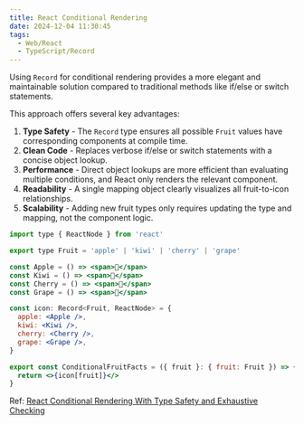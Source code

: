 ```yaml
---
title: React Conditional Rendering
date: 2024-12-04 11:30:45
tags:
  - Web/React
  - TypeScript/Record
---
```

Using `Record` for conditional rendering provides a more elegant and maintainable solution compared to traditional methods like if/else or switch statements.

This approach offers several key advantages:

1. **Type Safety** - The `Record` type ensures all possible `Fruit` values have corresponding components at compile time.
2. **Clean Code** - Replaces verbose if/else or switch statements with a concise object lookup.
3. **Performance** - Direct object lookups are more efficient than evaluating multiple conditions, and React only renders the relevant component.
4. **Readability** - A single mapping object clearly visualizes all fruit-to-icon relationships.
5. **Scalability** - Adding new fruit types only requires updating the type and mapping, not the component logic.

```jsx {10-15}
import type { ReactNode } from 'react'

export type Fruit = 'apple' | 'kiwi' | 'cherry' | 'grape'

const Apple = () => <span>🍎</span>
const Kiwi = () => <span>🥝</span>
const Cherry = () => <span>🍒</span>
const Grape = () => <span>🍇</span>

const icon: Record<Fruit, ReactNode> = {
  apple: <Apple />,
  kiwi: <Kiwi />,
  cherry: <Cherry />,
  grape: <Grape />,
}

export const ConditionalFruitFacts = ({ fruit }: { fruit: Fruit }) => {
  return <>{icon[fruit]}</>
}
```

Ref: [React Conditional Rendering With Type Safety and Exhaustive Checking](https://www.reddit.com/r/reactjs/comments/z5c7iu/react_conditional_rendering_with_type_safety_and/)
